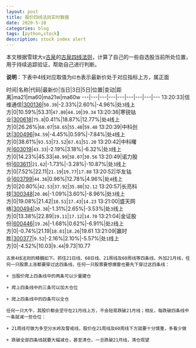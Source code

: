 ```yaml
---
layout: post
title: 股价四线法则实时数据
date: 2020-5-10
categories: blog
tags: [python,stock]
description: stock index alert
---
```



本文根据雪球大v[古泉](https://xueqiu.com/u/7148646888)的[古泉四线法则](https://xueqiu.com/7148646888/130498192)，计算了自己的一些自选股当前所处位置，用于持续追踪验证，帮助自己进行判断。

**说明**：下表中4线对应取值为`红色`表示最新价处于对应指标上方，属正面

时间|名称|代码|最新价|当日|3日|5日|位置|变动|距离|ma21|ma60|ma21w|ma60w
---|---|---|---|---|---|---|---|---
13:20:33|信维通信|[300136](https://xueqiu.com/S/SZ300136)|`50.39`|-2.33%|2.60%|-4.96%|处`3`线上方|0|10.59%|53.31|`47.80`|`44.10`|`39.34`
13:20:36|寒锐钴业|[300618](https://xueqiu.com/S/SZ300618)|`75.8`|0.41%|18.87%|12.77%|处`4`线上方|0|26.26%|`68.07`|`58.65`|`55.40`|`59.40`
13:20:39|中科创达|[300496](https://xueqiu.com/S/SZ300496)|`94.59`|-4.45%|0.59%|-7.84%|处`4`线上方|0|38.61%|`93.53`|`73.52`|`67.61`|`51.20`
13:20:42|中科曙光|[603019](https://xueqiu.com/S/SH603019)|`43.33`|-2.19%|3.18%|-6.32%|处`3`线上方|0|14.23%|45.33|`40.99`|`38.07`|`30.56`
13:20:49|诺力股份|[603611](https://xueqiu.com/S/SH603611)|`21.62`|-1.73%|-3.28%|-10.87%|处`3`线上方|0|7.52%|22.11|`21.19`|`19.77`|`17.88`
13:20:52|华友钴业|[603799](https://xueqiu.com/S/SH603799)|`44.36`|0.96%|12.78%|4.96%|处`4`线上方|0|20.80%|`42.53`|`37.92`|`35.80`|`32.12`
13:20:57|长亮科技|[300348](https://xueqiu.com/S/SZ300348)|`20.86`|-1.09%|3.60%|-8.96%|处`3`线上方|0|19.08%|21.42|`18.51`|`17.43`|`14.23`
13:21:00|盛天网络|[300494](https://xueqiu.com/S/SZ300494)|`20.38`|-1.31%|2.65%|-3.53%|处`3`线上方|0|13.38%|22.89|`19.11`|`17.12`|`14.70`
13:21:04|金证股份|[600446](https://xueqiu.com/S/SH600446)|`19.26`|-1.68%|0.62%|-6.91%|处`2`线上方|0|-0.74%|21.19|`18.81`|`18.26`|19.61
13:21:09|赢时胜|[300377](https://xueqiu.com/S/SZ300377)|`9.52`|-2.16%|2.10%|-5.57%|处`1`线上方|0|-4.52%|10.03|`9.44`|9.73|10.77

```
古泉4线法则的精髓如下。抓住21日线、60日线、21周线及60周线等四条线，外加21月线，任何一只股票上涨都要穿过这四条线，任何一只股票要想爆雷也要先下穿过这四条线：

+ 当股价爬上四条线中的两条可以少量建仓

+ 爬上四条线中的三条可以加大仓位

+ 爬上四条线中的四条可以全仓

任何一只大牛，其股价都会坚守在21月线上方，不会轻易跌破21月线；相反，每跌破四条线中一条就减一些仓位：

+ 21周线可做为多空分水岭及警戒线，股价在21周线及60周线下方就要十分慎重，多看少做

+ 跌破全部四条线就要大幅减仓，甚至清仓，一旦跌破21月线，清仓观望
```
